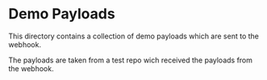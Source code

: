 # Demo Payloads

This directory contains a collection of demo payloads which are sent to the webhook.

The payloads are taken from a test repo wich received the payloads from the webhook.
